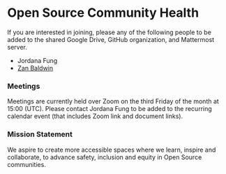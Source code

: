 # Open Source Community Health

If you are interested in joining, please any of the following people to be added to the shared Google Drive, GitHub organization, and Mattermost server.

- Jordana Fung
- [Zan Baldwin](mailto:hello@zanbaldwin.com)

### Meetings

Meetings are currently held over Zoom on the third Friday of the month at 15:00 (UTC).
Please contact Jordana Fung to be added to the recurring calendar event (that includes Zoom link and document links).

### Mission Statement

We aspire to create more accessible spaces where we learn, inspire and collaborate, to advance safety, inclusion and equity in Open Source communities.

